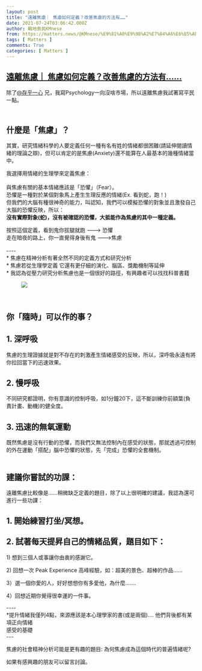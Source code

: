 ```yaml
---
layout: post
title: "遠離焦慮｜ 焦慮如何定義？改善焦慮的方法有……"
date: 2021-07-24T03:06:42.000Z
author: 戰地島民KMnese
from: https://matters.news/@KMnese/%E9%81%A0%E9%9B%A2%E7%84%A6%E6%85%AE-%E7%84%A6%E6%85%AE%E5%A6%82%E4%BD%95%E5%AE%9A%E7%BE%A9-%E6%94%B9%E5%96%84%E7%84%A6%E6%85%AE%E7%9A%84%E6%96%B9%E6%B3%95%E6%9C%89-bafyreihbnplb22kxxpk3qjbyqow6nvyhmwqk2wxqtkouotnwi3iznveb7y
tags: [ Matters ]
comments: True
categories: [ Matters ]
---
```

<!--1627096002000-->
[遠離焦慮｜ 焦慮如何定義？改善焦慮的方法有……](https://matters.news/@KMnese/%E9%81%A0%E9%9B%A2%E7%84%A6%E6%85%AE-%E7%84%A6%E6%85%AE%E5%A6%82%E4%BD%95%E5%AE%9A%E7%BE%A9-%E6%94%B9%E5%96%84%E7%84%A6%E6%85%AE%E7%9A%84%E6%96%B9%E6%B3%95%E6%9C%89-bafyreihbnplb22kxxpk3qjbyqow6nvyhmwqk2wxqtkouotnwi3iznveb7y)
------

<div>
<p>除了<a class="mention" href="https://matters.news/@albertp" target="_blank" data-display-name="存乎一心" data-user-name="albertp" data-id="VXNlcjoyMTkyNw">﻿<span>@存乎一心</span>﻿</a> 兄，我寫Psychology一向沒啥市場，所以遠離焦慮我試著寫平民一點。<br class="smart"></p><h2><br class="smart">什麼是「焦慮」？</h2><p>其實，研究情緒科學的人要定義任何一種有名有姓的情緒都很困難(請延伸閱讀情緒的理論之辯)，但可以肯定的是焦慮(Anxiety)還不能算在人最基本的幾種情緒當中。<br class="smart"></p><p>我選擇用情緒的生理學來定義焦慮：<br class="smart"><br class="smart">與焦慮有關的基本情緒應該是「恐懼」（Fear）。<br class="smart">恐懼是一種對於某個對象馬上產生生理反應的情緒(Ex. 看到蛇，跑！)<br class="smart">但我們的大腦有種很神奇的能力，叫認知，我們可以模擬恐懼的對象並且激發自己大腦的恐懼反映，所以：<br class="smart"><strong>沒有實際對象(蛇)，沒有被確認的恐懼，大抵能作為焦慮的其中一種定義。</strong><br class="smart"></p><p>按照這個定義，看到鬼你拔腿就跑 ---> 恐懼<br class="smart">走在暗夜的路上，你一直覺得身後有鬼  --->焦慮<br class="smart"><br class="smart">----<br class="smart">* 焦慮在精神分析有著全然不同的定義方式和研究分析<br class="smart">* 焦慮若從生理學定義  它還有更仔細的演化、腦區、獎勵機制等延伸<br class="smart">* 我認為從壓力研究分析焦慮也是一個很好的路徑，有興趣者可以找找科普書籍<br class="smart"></p><figure class="image"><img src="https://assets.matters.news/embed/59efbeb2-9714-4757-bb85-81c33cfbcee6.jpeg" data-asset-id="59efbeb2-9714-4757-bb85-81c33cfbcee6" referrerpolicy="no-referrer"><figcaption><span></span></figcaption></figure><p><br class="smart"></p><h2>你「隨時」可以作的事？<br class="smart"></h2><h2>1. 深呼吸<br class="smart"></h2><p>焦慮的生理證據就是對不存在的刺激產生情緒感受的反映，所以，深呼吸永遠有將你拉回當下的迅速效果。<br class="smart"></p><h2>2. 慢呼吸<br class="smart"></h2><p>不同研究都證明，你有意識的控制呼吸，如1分鐘20下，這不斷訓練你前額葉(負責計畫、動機)的健全度。<br class="smart"></p><h2>3. 迅速的無氧運動<br class="smart"></h2><p>既然焦慮是沒有行動的恐懼，而我們又無法控制內在感受的狀態，那就透過可控制的外在運動「搭配」腦中恐懼的狀態，先「完成」恐懼的全套機制。<br class="smart"><br class="smart"></p><h2>建議你嘗試的功課：</h2><p>遠離焦慮比較像是……稍微缺乏定義的題目，除了以上很明確的建議，我認為還可進行一些功課：<br class="smart"></p><h2><strong>1. 開始練習打坐/冥想。</strong><br class="smart"><br class="smart">2. 試著每天提昇自己的情緒品質，題目如下：<br class="smart"></h2><p>1) 想到三個人或事讓你由衷的感謝它。<br class="smart"></p><p>2) 回想一次 Peak Experience 高峰經驗，如：超美的景色、超棒的作品……<br class="smart"></p><p>3）選一個你愛的人，好好想想你有多愛他，為什麼.......<br class="smart"></p><p>4）回想近期你覺得很幸運的一件事。<br class="smart"></p><p>----<br class="smart">*提升情緒我僅列4點，來源應該是本心理學家的書(或是兩個).... 他們背後都有某項正向情緒  <br class="smart">  感受的基礎<br class="smart">---<br class="smart"></p><p>焦慮的社會精神分析可能是更有趣的題目: 為何焦慮成為這個時代的普遍情緒呢?<br class="smart"></p><p>如果有感興趣的朋友可以留言討論。 <br class="smart"><br class="smart"></p>
</div>
